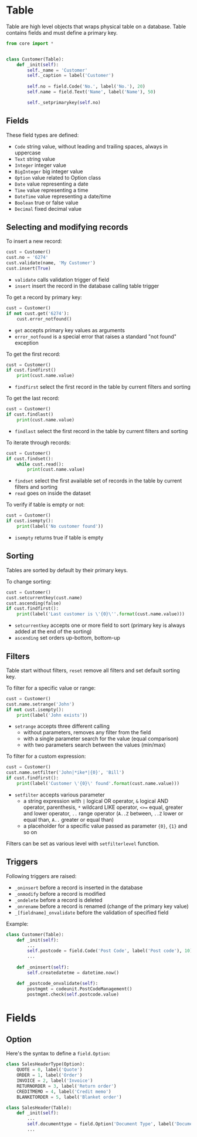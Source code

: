 # Table
Table are high level objects that wraps physical table on a database. Table contains fields and must define a primary key.

```python
from core import *


class Customer(Table):
    def _init(self):
        self._name = 'Customer'
        self._caption = label('Customer')
        
        self.no = field.Code('No.', label('No.'), 20)
        self.name = field.Text('Name', label('Name'), 50)

        self._setprimarykey(self.no)
```
## Fields
These field types are defined:
* `Code` string value, without leading and trailing spaces,
always in uppercase
* `Text` string value
* `Integer` integer value
* `BigInteger` big integer value
* `Option` value related to Option class
* `Date` value representing a date
* `Time` value representing a time
* `DateTime` value representing a date/time
* `Boolean` true or false value
* `Decimal` fixed decimal value

## Selecting and modifying records
To insert a new record:
```python
cust = Customer()
cust.no = '6274'
cust.validate(name, 'My Customer')
cust.insert(True)
```
* `validate` calls validation trigger of field
* `insert` insert the record in the database calling table trigger

To get a record by primary key:
```python
cust = Customer()
if not cust.get('6274'):
    cust.error_notfound()
```
* `get` accepts primary key values as arguments
* `error_notfound` is a special error that raises a standard "not found" exception

To get the first record:
```python
cust = Customer()
if cust.findfirst()
    print(cust.name.value)
```
* `findfirst` select the first record in the table by current filters and sorting

To get the last record:
```python
cust = Customer()
if cust.findlast()
    print(cust.name.value)
```
* `findlast` select the first record in the table by current filters and sorting

To iterate through records:
```python
cust = Customer()
if cust.findset():
    while cust.read():
        print(cust.name.value)
```
* `findset` select the first available set of records in the table by current filters and sorting
* `read` goes on inside the dataset

To verify if table is empty or not:
```python
cust = Customer()
if cust.isempty():
    print(label('No customer found'))
```
* `isempty` returns true if table is empty

## Sorting
Tables are sorted by default by their primary keys.

To change sorting:
```python
cust = Customer()
cust.setcurrentkey(cust.name)
cust.ascending(false)
if cust.findfirst():
    print(label('Last customer is \'{0}\''.format(cust.name.value)))
```
* `setcurrentkey` accepts one or more field to sort (primary key is always added at the end of the sorting)
* `ascending` set orders up-bottom, bottom-up

## Filters
Table start without filters, `reset` remove all filters and set
default sorting key.

To filter for a specific value or range:
```python
cust = Customer()
cust.name.setrange('John')
if not cust.isempty():
    print(label('John exists'))
```
* `setrange` accepts three different calling
  * without parameters, removes any filter from the field
  * with a single parameter search for the value (equal comparison)
  * with two parameters search between the values (min/max)

To filter for a custom expression:
```python
cust = Customer()
cust.name.setfilter('John|*ike*|{0}', 'Bill')
if cust.findfirst():
    print(label('Customer \'{0}\' found'.format(cust.name.value)))
```
* `setfilter` accepts various parameter
  * a string expression with `|` logical OR operator, `&` logical AND operator, parenthesis, `*` wildcard LIKE operator, `<>=` equal, greater and lower operator, `..` range operator (`A..Z` between, `..Z` lower or equal than, `A..` greater or equal than)
  * a placeholder for a specific value passed as parameter `{0}`, `{1}` and so on

Filters can be set as various level with `setfilterlevel` function.

## Triggers
Following triggers are raised:
* `_oninsert` before a record is inserted in the database
* `_onmodify` before a record is modified 
* `_ondelete` before a record is deleted
* `_onrename` before a record is renamed (change of the primary
key value)
* `_[fieldname]_onvalidate` before the validation of specified
field

Example:
```python
class Customer(Table):
    def _init(self):
        ...
        self.postcode = field.Code('Post Code', label('Post code'), 10)
        ...
        
    def _oninsert(self):
        self.createdatetme = datetime.now()

    def _postcode_onvalidate(self):
        postmgmt = codeunit.PostCodeManagement()
        postmgmt.check(self.postcode.value)
```

# Fields
## Option
Here's the syntax to define a `field.Option`:

```python
class SalesHeaderType(Option):
    QUOTE = 0, label('Quote')
    ORDER = 1, label('Order')
    INVOICE = 2, label('Invoice')
    RETURNORDER = 3, label('Return order')
    CREDITMEMO = 4, label('Credit memo')
    BLANKETORDER = 5, label('Blanket order')

class SalesHeader(Table):
    def _init(self):
        ...
        self.documenttype = field.Option('Document Type', label('Document type'), SalesHeaderType)
        ...
```
